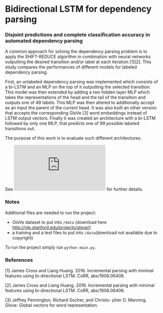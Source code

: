 # Bidirectional LSTM for dependency parsing
### Disjoint predictions and complete classification accuracy in automated dependency parsing

A common approach for solving the dependency parsing problem is to apply the SHIFT-REDUCE algorithm in combination with neural networks outputting the desired transition and/or label at each iteration [1][2]. This study compares the performances of different models for labeled dependency parsing.

First, an unlabeled dependency parsing was implemented which consists of a bi-LSTM and an MLP on the top of it outputting the selected transition. This model was then extended by adding a two hidden layer MLP which takes the representations of the head and the tail of the transition and outputs one of 49 labels. This MLP was then altered to additionally accept as an input the parent of the current head. It was also built an other version that accepts the corresponding GloVe [3] word embeddings instead of LSTM output vectors. Finally it was created an architecture with a bi-LSTM followed by only one MLP, that predicts one of 99 possible labeled transitions out.

The purpose of this work is to evaluate such different architectures.

See ![report](https://github.com/nicola-decao/BILSTMDP/blob/master/report.pdf) for further details.

### Notes

Additional files are needed to run the project:
+ GloVe dataset to put into ```/data``` (download here http://nlp.stanford.edu/projects/glove/)
+ a training and a test files to put into ```/data```(download not available due to copyright)

To run the project simply run ```python main.py```.

### References

[1] James Cross and Liang Huang. 2016. Incremental
parsing with minimal features using bi-directional
LSTM. CoRR, abs/1606.06406.

[2] James Cross and Liang Huang. 2016. Incremental
parsing with minimal features using bi-directional
LSTM. CoRR, abs/1606.06406.

[3] Jeffrey Pennington, Richard Socher, and Christo-
pher D. Manning. Glove: Global vectors for word
representation.
